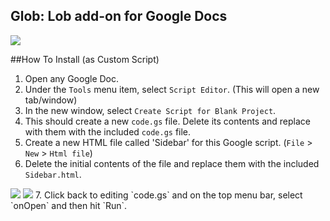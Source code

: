 ## Glob: Lob add-on for Google Docs 
<img src="https://raw.githubusercontent.com/mikesteele/glob/master/screenshots/1.png">

##How To Install (as Custom Script)

1. Open any Google Doc.
2. Under the `Tools` menu item, select `Script Editor`. (This will open a new tab/window)
3. In the new window, select `Create Script for Blank Project`.
4. This should create a new `code.gs` file. Delete its contents and replace with them with the included `code.gs` file.
5. Create a new HTML file called 'Sidebar' for this Google script. (`File` > `New` > `Html file`)
6. Delete the initial contents of the file and replace them with the included `Sidebar.html`.
<img src="https://raw.githubusercontent.com/mikesteele/glob/master/screenshots/2.png">
<img src="https://raw.githubusercontent.com/mikesteele/glob/master/screenshots/3.png">
7. Click back to editing `code.gs` and on the top menu bar, select `onOpen` and then hit `Run`.

